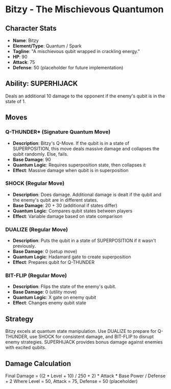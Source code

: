 # Bitzy - The Mischievous Quantumon

## Character Stats
- **Name**: Bitzy
- **Element/Type**: Quantum / Spark
- **Tagline**: "A mischievous qubit wrapped in crackling energy."
- **HP**: 90
- **Attack**: 75
- **Defense**: 50 (placeholder for future implementation)

## Ability: SUPERHIJACK
Deals an additional 10 damage to the opponent if the enemy's qubit is in the state of 1.

## Moves

### Q-THUNDER* (Signature Quantum Move)
- **Description**: Bitzy's Q-Move. If the qubit is in a state of SUPERPOSITION, this move deals massive damage and collapses the qubit randomly. Else, fails.
- **Base Damage**: 90
- **Quantum Logic**: Requires superposition state, then collapses it
- **Effect**: Massive damage when qubit is in superposition

### SHOCK (Regular Move)
- **Description**: Does damage. Additional damage is dealt if the qubit and the enemy's qubit are in different states.
- **Base Damage**: 20 + 30 (additional if states differ)
- **Quantum Logic**: Compares qubit states between players
- **Effect**: Variable damage based on state comparison

### DUALIZE (Regular Move)
- **Description**: Puts the qubit in a state of SUPERPOSITION if it wasn't previously.
- **Base Damage**: 0 (setup move)
- **Quantum Logic**: Hadamard gate to create superposition
- **Effect**: Prepares qubit for Q-THUNDER

### BIT-FLIP (Regular Move)
- **Description**: Flips the state of the enemy's qubit.
- **Base Damage**: 0 (utility move)
- **Quantum Logic**: X gate on enemy qubit
- **Effect**: Changes enemy qubit state

## Strategy
Bitzy excels at quantum state manipulation. Use DUALIZE to prepare for Q-THUNDER, use SHOCK for consistent damage, and BIT-FLIP to disrupt enemy strategies. SUPERHIJACK provides bonus damage against enemies with excited qubits.

## Damage Calculation
Final Damage = ((2 * Level + 10) / 250 + 2) * Attack * Base Power / Defense + 2
Where Level = 50, Attack = 75, Defense = 50 (placeholder) 